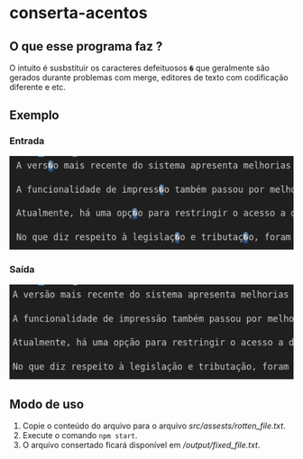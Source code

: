 # conserta-acentos

## O que esse programa faz ?
O intuito é susbstituir os caracteres defeituosos `�` que geralmente são gerados durante
problemas com merge, editores de texto com codificação diferente e etc.

## Exemplo
### Entrada
![Rotten File](./img_readme/img_rotten_file.png)

### Saída
![Fixed FIle](./img_readme/img_fixed_file.png)

## Modo de uso
1. Copie o conteúdo do arquivo para o arquivo _src/assests/rotten_file.txt_.
2. Execute o comando `npm start`.
3. O arquivo consertado ficará disponível em _/output/fixed_file.txt_.